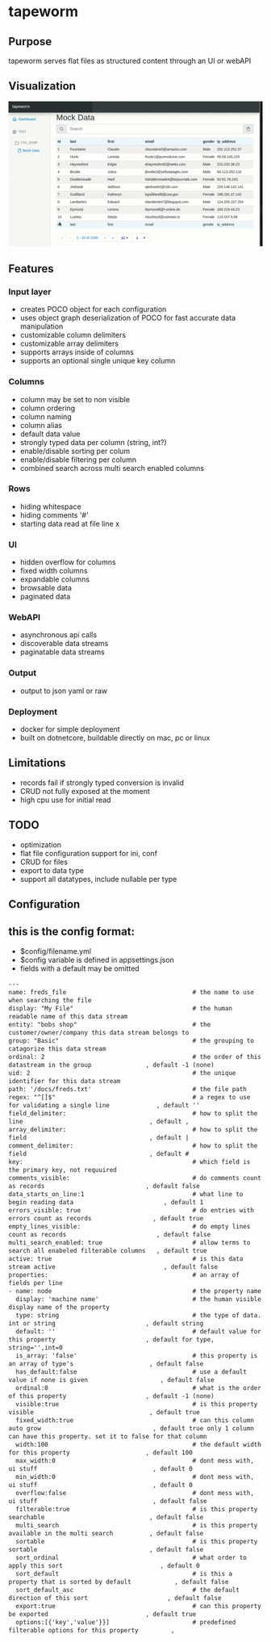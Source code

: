 # tapeworm

## Purpose
tapeworm serves flat files as structured content through an UI or webAPI

## Visualization
![tapeworm demo](https://raw.githubusercontent.com/chris17453/tapeworm/master/media/tapeworm-demo.gif)

## Features
### Input layer
- creates POCO object for each configuration
- uses object graph deserialization of POCO for fast accurate data manipulation
- customizable column delimiters 
- customizable array delimiters
- supports arrays inside of columns
- supports an optional single unique key column
### Columns 
- column may be set to non visible
- column ordering 
- column naming       
- column alias
- default data value
- strongly typed data per column (string, int?)
- enable/disable sorting per colum 
- enable/disable filtering per column
- combined search across multi search enabled columns
### Rows 
- hiding whitespace
- hiding comments '#'
- starting data read at file line x
### UI
- hidden overflow for columns
- fixed width columns
- expandable columns
- browsable data
- paginated data
### WebAPI
- asynchronous api calls
- discoverable data streams
- paginatable data streams
### Output 
- output to json yaml or raw
### Deployment
- docker for simple deployment
- built on dotnetcore, buildable directly on mac, pc or linux


## Limitations
- records fail if strongly typed conversion is invalid
- CRUD not fully exposed at the moment
- high cpu use for initial read

## TODO
- optimization
- flat file configuration support for ini, conf
- CRUD for files
- export to data type
- support all datatypes, include nullable per type

## Configuration

## this is the config format:
- $config/filename.yml
- $config variable is defined in appsettings.json
- fields with a default may be omitted
```
---
name: freds_file                                   # the name to use when searching the file
display: "My File"                                 # the human readable name of this data stream
entity: "bobs shop"                                # the customer/owner/company this data stream belongs to  
group: "Basic"                                     # the grouping to catagorize this data stream  
ordinal: 2                                         # the order of this datastream in the group               , default -1 (none)
uid: 2                                             # the unique identifier for this data stream
path: '/docs/freds.txt'                            # the file path
regex: "^[]$"                                      # a regex to use for validating a single line             , default ''
field_delimiter:                                   # how to split the line                                   , default ,
array_delimiter:                                   # how to split the field                                  , default |
comment_delimiter:                                 # how to split the field                                  , default #
key:                                               # which field is the primary key, not requuired
comments_visible:                                  # do comments count as records                            , default false
data_starts_on_line:1                              # what line to begin reading data                         , default 1
errors_visible: true                               # do entries with errors count as records                 , default true
empty_lines_visible:                               # do empty lines count as records                         , default false
multi_search_enabled: true                         # allow terms to search all enabeled filterable columns   , default true
active: true                                       # is this data stream active                              , default false
properties:                                        # an array of fields per line
- name: node                                       # the property name
  display: 'machine name'                          # the human visible display name of the property           
  type: string                                     # the type of data. int or string                         , default string
  default: ''                                      # default value for this property                         , default for type, string='',int=0
  is_array: 'false'                                # this property is an array of type's                     , default false
  has_default:false                                # use a default value if none is given                    , default false
  ordinal:0                                        # what is the order of this property                      , default -1 (none)
  visible:true                                     # is this property visible                                , default true
  fixed_width:true                                 # can this column auto grow                               , default true only 1 column can have this property. set it to false for that column
  width:100                                        # the default width for this property                     , default 100
  max_width:0                                      # dont mess with, ui stuff                                , default 0
  min_width:0                                      # dont mess with, ui stuff                                , default 0
  overflow:false                                   # dont mess with, ui stuff                                , default false
  filterable:true                                  # is this property searchable                             , default false
  multi_search                                     # is this property available in the multi search          , default false
  sortable                                         # is this property sortable                               , default false
  sort_ordinal                                     # what order to apply this sort                           , default 0
  sort_default                                     # is this a property that is sorted by default            , default false
  sort_default_asc                                 # the default direction of this sort                      , default false
  export:true                                      # can this property be exported                           , default true
  options:[{'key','value'}}]                       # predefined filterable options for this property         , 

```




